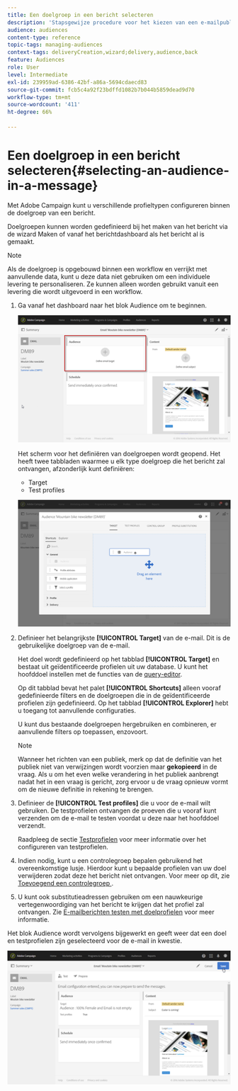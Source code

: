 ```yaml
---
title: Een doelgroep in een bericht selecteren
description: 'Stapsgewijze procedure voor het kiezen van een e-mailpubliek: hoofddoelpopulatie en testprofielen.'
audience: audiences
content-type: reference
topic-tags: managing-audiences
context-tags: deliveryCreation,wizard;delivery,audience,back
feature: Audiences
role: User
level: Intermediate
exl-id: 239959ad-6386-42bf-a86a-5694cdaecd83
source-git-commit: fcb5c4a92f23bdffd1082b7b044b5859dead9d70
workflow-type: tm+mt
source-wordcount: '411'
ht-degree: 66%

---
```


# Een doelgroep in een bericht selecteren{#selecting-an-audience-in-a-message}

Met Adobe Campaign kunt u verschillende profieltypen configureren binnen de doelgroep van een bericht.

Doelgroepen kunnen worden gedefinieerd bij het maken van het bericht via de wizard Maken of vanaf het berichtdashboard als het bericht al is gemaakt.

>[!NOTE]
>
>Als de doelgroep is opgebouwd binnen een workflow en verrijkt met aanvullende data, kunt u deze data niet gebruiken om een individuele levering te personaliseren. Ze kunnen alleen worden gebruikt vanuit een levering die wordt uitgevoerd in een workflow.

1. Ga vanaf het dashboard naar het blok Audience om te beginnen.

   ![](assets/delivery_audience_definition_1.png)

   Het scherm voor het definiëren van doelgroepen wordt geopend. Het heeft twee tabbladen waarmee u elk type doelgroep die het bericht zal ontvangen, afzonderlijk kunt definiëren:

   * Target
   * Test profiles

   ![](assets/delivery_audience_definition_2.png)

1. Definieer het belangrijkste **[!UICONTROL Target]** van de e-mail. Dit is de gebruikelijke doelgroep van de e-mail.

   Het doel wordt gedefinieerd op het tabblad **[!UICONTROL Target]** en bestaat uit geïdentificeerde profielen uit uw database. U kunt het hoofddoel instellen met de functies van de [query-editor](../../automating/using/editing-queries.md#creating-queries).

   Op dit tabblad bevat het palet **[!UICONTROL Shortcuts]** alleen vooraf gedefinieerde filters en de doelgroepen die in de geïdentificeerde profielen zijn gedefinieerd. Op het tabblad **[!UICONTROL Explorer]** hebt u toegang tot aanvullende configuraties.

   U kunt dus bestaande doelgroepen hergebruiken en combineren, er aanvullende filters op toepassen, enzovoort.

   >[!NOTE]
   >
   >Wanneer het richten van een publiek, merk op dat de definitie van het publiek niet van verwijzingen wordt voorzien maar **gekopieerd** in de vraag. Als u om het even welke verandering in het publiek aanbrengt nadat het in een vraag is gericht, zorg ervoor u de vraag opnieuw vormt om de nieuwe definitie in rekening te brengen.

1. Definieer de **[!UICONTROL Test profiles]** die u voor de e-mail wilt gebruiken. De testprofielen ontvangen de proeven die u vooraf kunt verzenden om de e-mail te testen voordat u deze naar het hoofddoel verzendt.

   Raadpleeg de sectie [Testprofielen](../../audiences/using/managing-test-profiles.md) voor meer informatie over het configureren van testprofielen.

1. Indien nodig, kunt u een controlegroep bepalen gebruikend het overeenkomstige lusje. Hierdoor kunt u bepaalde profielen van uw doel verwijderen zodat deze het bericht niet ontvangen. Voor meer op dit, zie [ Toevoegend een controlegroep ](../../sending/using/control-group.md).

1. U kunt ook substitutieadressen gebruiken om een nauwkeurige vertegenwoordiging van het bericht te krijgen dat het profiel zal ontvangen.  Zie [E-mailberichten testen met doelprofielen](../../sending/using/testing-messages-using-target.md) voor meer informatie.

Het blok Audience wordt vervolgens bijgewerkt en geeft weer dat een doel en testprofielen zijn geselecteerd voor de e-mail in kwestie.

![](assets/delivery_audience_definition_3.png)
